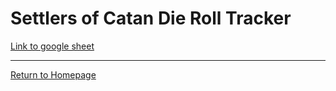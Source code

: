 # Settlers of Catan Die Roll Tracker

[Link to google sheet](https://docs.google.com/spreadsheets/d/1GBkdbZjecqeQJINy2JpJr2OjcDg6ZwzOF6jQbamG5KM/edit?usp=sharing)

------
[Return to Homepage](https://dgole.github.io)
